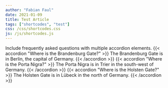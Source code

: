 ```yaml
---
author: "Fabian Faul"
date: 2021-01-09
title: Test Article
tags: ["shortcodes", "test"]
css: /css/shortcodes.css
js: /js/shortcodes.js
---
```


Include frequently asked questions with multiple accordion elements.
{{< accordion "Where is the Brandenburg Gate?" >}}
  The Brandenburg Gate is in Berlin, the capital of Germany.
{{< /accordion >}}
{{< accordion "Where is the Porta Nigra?" >}}
  The Porta Nigra is in Trier in the south-west of Germany.
{{< /accordion >}}
{{< accordion "Where is the Holsten Gate?" >}}
  The Holsten Gate is in Lübeck in the north of Germany.
{{< /accordion >}}


